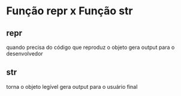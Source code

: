 # Função __repr__ x Função __str__

## __repr__
quando precisa do código que reproduz o objeto
gera output para o desenvolvedor

## __str__
torna o objeto legível
gera output para o usuário final
